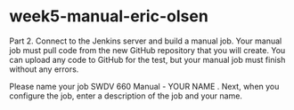 # week5-manual-eric-olsen

Part 2.
Connect to the Jenkins server and build a manual job.  Your manual job must pull code from the new GitHub repository that you will create.  You can upload any code to GitHub for the test, but your manual job must finish without any errors.

Please name your job SWDV 660 Manual - YOUR NAME .  Next, when you configure the job, enter a description of the job and your name.

